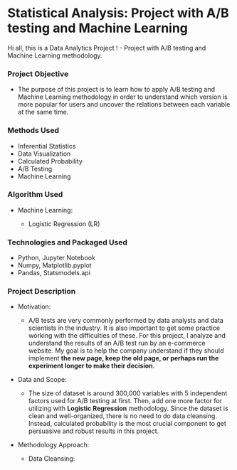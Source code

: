 # Statistical Analysis: Project with A/B testing and Machine Learning
Hi all, this is a Data Analytics Project ! - Project with A/B testing and Machine Learning methodology.


### Project Objective

* The purpose of this project is to learn how to apply A/B testing and Machine Learning methodology in order to understand which version is more popular for users and uncover the relations between each variable at the same time. 


### Methods Used

* Inferential Statistics
* Data Visualization
* Calculated Probability 
* A/B Testing
* Machine Learning


### Algorithm Used

- Machine Learning:

  - Logistic Regression (LR)
  
  
### Technologies and Packaged Used

* Python, Jupyter Notebook
* Numpy, Matplotlib.pyplot
* Pandas, Statsmodels.api


### Project Description

* Motivation:

  - A/B tests are very commonly performed by data analysts and data scientists in the industry. It is also important to get some practice working with the difficulties of these. For this project, I analyze and understand the results of an A/B test run by an e-commerce website. My goal is to help the company understand if they should implement **the new page, keep the old page, or perhaps run the experiment longer to make their decision**.


* Data and Scope:

  - The size of dataset is around 300,000 variables with 5 independent factors used for A/B testing at first. Then, add one more factor for utilizing with **Logistic Regression** methodology. Since the dataset is clean and well-organized, there is no need to do data cleansing. Instead, calculated probability is the most crucial component to get persuasive and robust results in this project. 
  
  
* Methodology Approach:

  - Data Cleansing:
  

